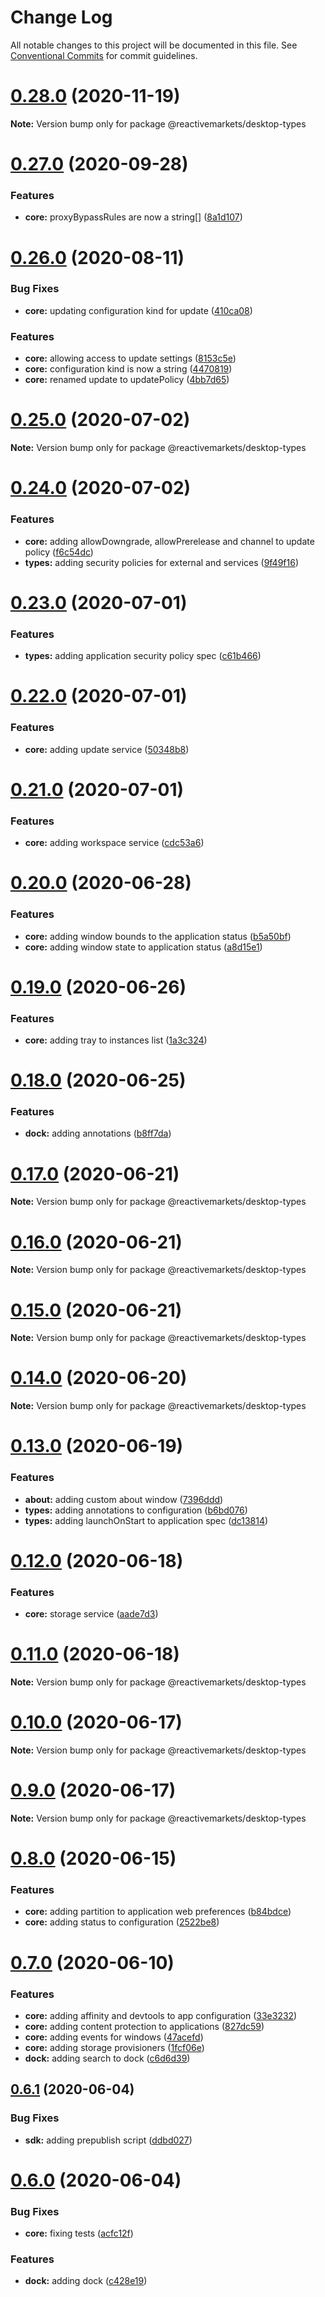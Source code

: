 # Change Log

All notable changes to this project will be documented in this file.
See [Conventional Commits](https://conventionalcommits.org) for commit guidelines.

# [0.28.0](https://github.com/reactivemarkets/desktop/compare/v0.27.0...v0.28.0) (2020-11-19)

**Note:** Version bump only for package @reactivemarkets/desktop-types





# [0.27.0](https://github.com/reactivemarkets/desktop/compare/v0.26.0...v0.27.0) (2020-09-28)


### Features

* **core:** proxyBypassRules are now a string[] ([8a1d107](https://github.com/reactivemarkets/desktop/commit/8a1d107db090c37cb33061e61a48b9eac008b200))





# [0.26.0](https://github.com/reactivemarkets/desktop/compare/v0.25.0...v0.26.0) (2020-08-11)


### Bug Fixes

* **core:** updating configuration kind for update ([410ca08](https://github.com/reactivemarkets/desktop/commit/410ca08d9debcdb9f58df1b13cdeb067e64cd8dc))


### Features

* **core:** allowing access to update settings ([8153c5e](https://github.com/reactivemarkets/desktop/commit/8153c5e84d36b855aac8ebcf87cc11a7452d56ac))
* **core:** configuration kind is now a string ([4470819](https://github.com/reactivemarkets/desktop/commit/44708192f871ea4f5f8071edaf1e72005de3b606))
* **core:** renamed update to updatePolicy ([4bb7d65](https://github.com/reactivemarkets/desktop/commit/4bb7d650b580a7f03b30bf464ef4ce37a40e309f))





# [0.25.0](https://github.com/reactivemarkets/desktop/compare/v0.24.0...v0.25.0) (2020-07-02)

**Note:** Version bump only for package @reactivemarkets/desktop-types





# [0.24.0](https://github.com/reactivemarkets/desktop/compare/v0.23.2...v0.24.0) (2020-07-02)


### Features

* **core:** adding allowDowngrade, allowPrerelease and channel to update policy ([f6c54dc](https://github.com/reactivemarkets/desktop/commit/f6c54dc594bee783dfb7d205458e3bf1e55d7242))
* **types:** adding security policies for external and services ([9f49f16](https://github.com/reactivemarkets/desktop/commit/9f49f169605b9960eb1ea0705837cbb6cfd69dbe))





# [0.23.0](https://github.com/reactivemarkets/desktop/compare/v0.22.0...v0.23.0) (2020-07-01)


### Features

* **types:** adding application security policy spec ([c61b466](https://github.com/reactivemarkets/desktop/commit/c61b4662e677ad3493d44900f1895ea410803ef5))





# [0.22.0](https://github.com/reactivemarkets/desktop/compare/v0.21.0...v0.22.0) (2020-07-01)


### Features

* **core:** adding update service ([50348b8](https://github.com/reactivemarkets/desktop/commit/50348b8501f9056bebd937b44ec2afafd729b8b2))





# [0.21.0](https://github.com/reactivemarkets/desktop/compare/v0.20.0...v0.21.0) (2020-07-01)


### Features

* **core:** adding workspace service ([cdc53a6](https://github.com/reactivemarkets/desktop/commit/cdc53a66d70a990102905e383051dc4dc37e4f58))





# [0.20.0](https://github.com/reactivemarkets/desktop/compare/v0.19.0...v0.20.0) (2020-06-28)


### Features

* **core:** adding window bounds to the application status ([b5a50bf](https://github.com/reactivemarkets/desktop/commit/b5a50bf3678dd4563344238ebf2ab453b0c4774f))
* **core:** adding window state to application status ([a8d15e1](https://github.com/reactivemarkets/desktop/commit/a8d15e125bad8c786d0f9beac10957486b9b8428))





# [0.19.0](https://github.com/reactivemarkets/desktop/compare/v0.18.0...v0.19.0) (2020-06-26)


### Features

* **core:** adding tray to instances list ([1a3c324](https://github.com/reactivemarkets/desktop/commit/1a3c3243489e01b0a3286cba9c207bb575049f97))





# [0.18.0](https://github.com/reactivemarkets/desktop/compare/v0.17.0...v0.18.0) (2020-06-25)


### Features

* **dock:** adding annotations ([b8ff7da](https://github.com/reactivemarkets/desktop/commit/b8ff7da202f6d5010eb83ac18361a4e1177cb26d))





# [0.17.0](https://github.com/reactivemarkets/desktop/compare/v0.16.0...v0.17.0) (2020-06-21)

**Note:** Version bump only for package @reactivemarkets/desktop-types





# [0.16.0](https://github.com/reactivemarkets/desktop/compare/v0.15.0...v0.16.0) (2020-06-21)

**Note:** Version bump only for package @reactivemarkets/desktop-types





# [0.15.0](https://github.com/reactivemarkets/desktop/compare/v0.14.0...v0.15.0) (2020-06-21)

**Note:** Version bump only for package @reactivemarkets/desktop-types





# [0.14.0](https://github.com/reactivemarkets/desktop/compare/v0.13.0...v0.14.0) (2020-06-20)

**Note:** Version bump only for package @reactivemarkets/desktop-types





# [0.13.0](https://github.com/reactivemarkets/desktop/compare/v0.12.0...v0.13.0) (2020-06-19)


### Features

* **about:** adding custom about window ([7396ddd](https://github.com/reactivemarkets/desktop/commit/7396ddd4b047c035d4f3c0d1a974bcde619f39c0))
* **types:** adding annotations to configuration ([b6bd076](https://github.com/reactivemarkets/desktop/commit/b6bd0763e834eaa787811babb5bbeb0b689fd686))
* **types:** adding launchOnStart to application spec ([dc13814](https://github.com/reactivemarkets/desktop/commit/dc138141e367aec19b9b2176dc8c70e8a04cea0a))





# [0.12.0](https://github.com/reactivemarkets/desktop/compare/v0.11.0...v0.12.0) (2020-06-18)


### Features

* **core:** storage service ([aade7d3](https://github.com/reactivemarkets/desktop/commit/aade7d36bbbedfb78f31bc5aace339040e5ac2f3))





# [0.11.0](https://github.com/reactivemarkets/desktop/compare/v0.10.0...v0.11.0) (2020-06-18)

**Note:** Version bump only for package @reactivemarkets/desktop-types





# [0.10.0](https://github.com/reactivemarkets/desktop/compare/v0.9.0...v0.10.0) (2020-06-17)

**Note:** Version bump only for package @reactivemarkets/desktop-types





# [0.9.0](https://github.com/reactivemarkets/desktop/compare/v0.8.0...v0.9.0) (2020-06-17)

**Note:** Version bump only for package @reactivemarkets/desktop-types





# [0.8.0](https://github.com/reactivemarkets/desktop/compare/v0.7.0...v0.8.0) (2020-06-15)


### Features

* **core:** adding partition to application web preferences ([b84bdce](https://github.com/reactivemarkets/desktop/commit/b84bdce794c9bedb2a8e52edf9eb5049a4c8b685))
* **core:** adding status to configuration ([2522be8](https://github.com/reactivemarkets/desktop/commit/2522be8b3ff3448b9ffed63d6d0afb8592345fa9))





# [0.7.0](https://github.com/reactivemarkets/desktop/compare/v0.6.1...v0.7.0) (2020-06-10)


### Features

* **core:** adding affinity and devtools to app configuration ([33e3232](https://github.com/reactivemarkets/desktop/commit/33e3232b098148d3559c335ead1ba97f7f6eaead))
* **core:** adding content protection to applications ([827dc59](https://github.com/reactivemarkets/desktop/commit/827dc59c285cb92bf16ec61f5783b097fe065561))
* **core:** adding events for windows ([47acefd](https://github.com/reactivemarkets/desktop/commit/47acefd9d29b7663001df790c0b6513f41854ceb))
* **core:** adding storage provisioners ([1fcf06e](https://github.com/reactivemarkets/desktop/commit/1fcf06e8460a99d6ad91686d0d544f09046486ac))
* **dock:** adding search to dock ([c6d6d39](https://github.com/reactivemarkets/desktop/commit/c6d6d390a7348e6c4be15ce40dc1ec28d8bb843b))





## [0.6.1](https://github.com/reactivemarkets/desktop/compare/v0.6.0...v0.6.1) (2020-06-04)


### Bug Fixes

* **sdk:** adding prepublish script ([ddbd027](https://github.com/reactivemarkets/desktop/commit/ddbd027663efa01dd3836156624e2785c1169c2c))





# [0.6.0](https://github.com/reactivemarkets/desktop/compare/v0.5.2...v0.6.0) (2020-06-04)


### Bug Fixes

* **core:** fixing tests ([acfc12f](https://github.com/reactivemarkets/desktop/commit/acfc12ff248be986ff884b863d8d413a0028474d))


### Features

* **dock:** adding dock ([c428e19](https://github.com/reactivemarkets/desktop/commit/c428e19f0d0a5830deb14d7e1214d470bda21da0))
